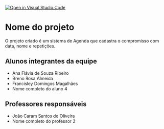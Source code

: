 [![Open in Visual Studio Code](https://classroom.github.com/assets/open-in-vscode-c66648af7eb3fe8bc4f294546bfd86ef473780cde1dea487d3c4ff354943c9ae.svg)](https://classroom.github.com/online_ide?assignment_repo_id=8211854&assignment_repo_type=AssignmentRepo)
# Nome do projeto
O projeto criado é um sistema de Agenda que cadastra o compromisso com data, nome e repetições.
## Alunos integrantes da equipe

* Ana Flávia de Souza Ribeiro 
* Breno Rosa Almeida
* Francisley Domingos Magalhães
* Nome completo do aluno 4


## Professores responsáveis

* João Caram Santos de Oliveira 
* Nome completo do professor 2

